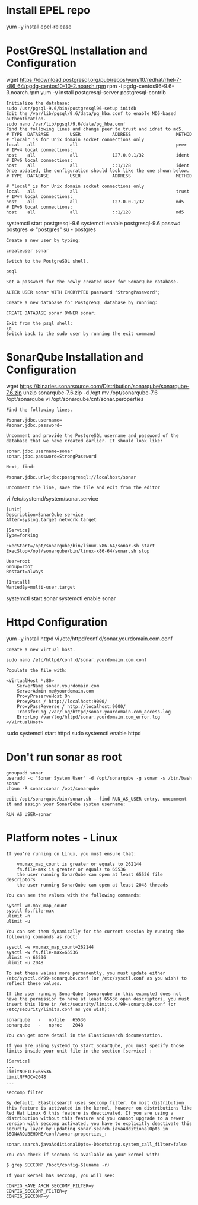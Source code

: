 # Install EPEL repo
yum -y install epel-release

# PostGreSQL Installation and Configuration
wget https://download.postgresql.org/pub/repos/yum/10/redhat/rhel-7-x86_64/pgdg-centos10-10-2.noarch.rpm
rpm -i pgdg-centos96-9.6-3.noarch.rpm 
yum -y install  postgresql-server  postgresql-contrib
```
Initialize the database:
sudo /usr/pgsql-9.6/bin/postgresql96-setup initdb
Edit the /var/lib/pgsql/9.6/data/pg_hba.conf to enable MD5-based authentication.
sudo nano /var/lib/pgsql/9.6/data/pg_hba.conf
Find the following lines and change peer to trust and idnet to md5.
# TYPE  DATABASE        USER            ADDRESS                 METHOD
# "local" is for Unix domain socket connections only
local   all             all                                     peer
# IPv4 local connections:
host    all             all             127.0.0.1/32            ident
# IPv6 local connections:
host    all             all             ::1/128                 ident
Once updated, the configuration should look like the one shown below.
# TYPE  DATABASE        USER            ADDRESS                 METHOD

# "local" is for Unix domain socket connections only
local   all             all                                     trust
# IPv4 local connections:
host    all             all             127.0.0.1/32            md5
# IPv6 local connections:
host    all             all             ::1/128                 md5
```
systemctl start postgresql-9.6
systemctl enable postgresql-9.6
passwd postgres => "postgres"
su - postgres
```
Create a new user by typing:

createuser sonar

Switch to the PostgreSQL shell.

psql

Set a password for the newly created user for SonarQube database.

ALTER USER sonar WITH ENCRYPTED password 'StrongPassword';

Create a new database for PostgreSQL database by running:

CREATE DATABASE sonar OWNER sonar;

Exit from the psql shell:
\q
Switch back to the sudo user by running the exit command
```

# SonarQube Installation and Configuration
wget https://binaries.sonarsource.com/Distribution/sonarqube/sonarqube-7.6.zip
unzip sonarqube-7.6.zip -d /opt
mv /opt/sonarqube-7.6 /opt/sonarqube
vi /opt/sonarqube/cnf/sonar.peroperties
```
Find the following lines.

#sonar.jdbc.username=
#sonar.jdbc.password=

Uncomment and provide the PostgreSQL username and password of the database that we have created earlier. It should look like:

sonar.jdbc.username=sonar
sonar.jdbc.password=StrongPassword

Next, find:

#sonar.jdbc.url=jdbc:postgresql://localhost/sonar

Uncomment the line, save the file and exit from the editor
```
vi /etc/systemd/system/sonar.service
```
[Unit]
Description=SonarQube service
After=syslog.target network.target

[Service]
Type=forking

ExecStart=/opt/sonarqube/bin/linux-x86-64/sonar.sh start
ExecStop=/opt/sonarqube/bin/linux-x86-64/sonar.sh stop

User=root
Group=root
Restart=always

[Install]
WantedBy=multi-user.target
```
systemctl start sonar
systemctl enable sonar

# Httpd Configuration
yum -y install httpd
vi /etc/httpd/conf.d/sonar.yourdomain.com.conf
```
Create a new virtual host.

sudo nano /etc/httpd/conf.d/sonar.yourdomain.com.conf

Populate the file with:

<VirtualHost *:80>  
    ServerName sonar.yourdomain.com
    ServerAdmin me@yourdomain.com
    ProxyPreserveHost On
    ProxyPass / http://localhost:9000/
    ProxyPassReverse / http://localhost:9000/
    TransferLog /var/log/httpd/sonar.yourdomain.com_access.log
    ErrorLog /var/log/httpd/sonar.yourdomain.com_error.log
</VirtualHost>
```
sudo systemctl start httpd
sudo systemctl enable httpd

# Don't run sonar as root
```
groupadd sonar
useradd -c "Sonar System User" -d /opt/sonarqube -g sonar -s /bin/bash sonar
chown -R sonar:sonar /opt/sonarqube

edit /opt/sonarqube/bin/sonar.sh – find RUN_AS_USER entry, uncomment it and assign your SonarQube system username:

RUN_AS_USER=sonar
```

# Platform notes - Linux
```
If you're running on Linux, you must ensure that:

    vm.max_map_count is greater or equals to 262144
    fs.file-max is greater or equals to 65536
    the user running SonarQube can open at least 65536 file descriptors
    the user running SonarQube can open at least 2048 threads

You can see the values with the following commands:

sysctl vm.max_map_count
sysctl fs.file-max
ulimit -n
ulimit -u

You can set them dynamically for the current session by running the following commands as root:

sysctl -w vm.max_map_count=262144
sysctl -w fs.file-max=65536
ulimit -n 65536
ulimit -u 2048

To set these values more permanently, you must update either /etc/sysctl.d/99-sonarqube.conf (or /etc/sysctl.conf as you wish) to reflect these values.

If the user running SonarQube (sonarqube in this example) does not have the permission to have at least 65536 open descriptors, you must insert this line in /etc/security/limits.d/99-sonarqube.conf (or /etc/security/limits.conf as you wish):

sonarqube   -   nofile   65536
sonarqube   -   nproc    2048

You can get more detail in the Elasticsearch documentation.

If you are using systemd to start SonarQube, you must specify those limits inside your unit file in the section [service] :

[Service]
...
LimitNOFILE=65536
LimitNPROC=2048
...

seccomp filter

By default, Elasticsearch uses seccomp filter. On most distribution this feature is activated in the kernel, however on distributions like Red Hat Linux 6 this feature is deactivated. If you are using a distribution without this feature and you cannot upgrade to a newer version with seccomp activated, you have to explicitly deactivate this security layer by updating sonar.search.javaAdditionalOpts in $SONARQUBEHOME/conf/sonar.properties_:

sonar.search.javaAdditionalOpts=-Dbootstrap.system_call_filter=false

You can check if seccomp is available on your kernel with:

$ grep SECCOMP /boot/config-$(uname -r)

If your kernel has seccomp, you will see:

CONFIG_HAVE_ARCH_SECCOMP_FILTER=y
CONFIG_SECCOMP_FILTER=y
CONFIG_SECCOMP=y
```
